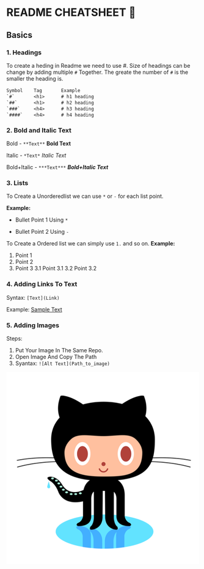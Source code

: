 # **README CHEATSHEET 🚀**

## **Basics**

### 1. Headings 

To create a heding in Readme we need to use  #. Size of headings can be change by adding multiple  `#` Together. The greate the number of `#` is the smaller the heading is.
```
Symbol    Tag       Example
`#`       <h1>      # h1 heading
`##`      <h1>      # h2 heading
`###`     <h4>      # h3 heading
`####`    <h4>      # h4 heading
```

### 2. Bold and Italic Text

Bold - `**Text**`  **Bold Text**

Italic - `*Text*`  *Italic Text*

Bold+Italic - `***Text***`  ***Bold+Italic Text***

### 3. Lists

To Create a Unorderedlist we can use `*` or `-` for each list point.

**Example:**
* Bullet Point 1 Using `*`
- Bullet Point 2 Using `-`

To Create a Ordered list we can simply use `1.` and so on.
**Example:**
1. Point 1
2. Point 2
3. Point 3
    3.1 Point 3.1
    3.2 Point 3.2

### 4. Adding Links To Text
Syntax:
`[Text](Link)`

Example:
[Sample Text](https://github.com/Abhayparashar31)

### 5. Adding Images
Steps:
1. Put Your Image In The Same Repo.
2. Open Image And Copy The Path
3. Syantax: `![Alt Text](Path_to_image)`

![Github Logo](https://github.com/Abhayparashar31/Readme-Cheatsheet/blob/main/github-logo.png)

###
